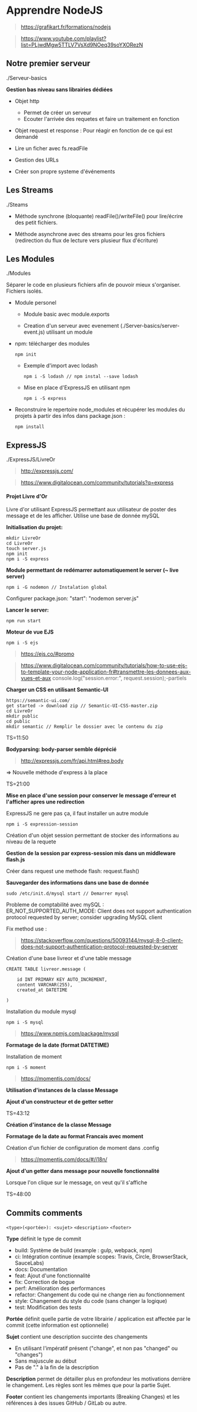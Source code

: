 # Apprendre NodeJS

> https://grafikart.fr/formations/nodejs

> https://www.youtube.com/playlist?list=PLjwdMgw5TTLV7VsXd9NOeq39soYXORezN

## Notre premier serveur

./Serveur-basics

**Gestion bas niveau sans librairies dédiées**

-   Objet http

    -   Permet de créer un serveur
    -   Ecouter l'arrivée des requetes et faire un traitement en fonction

-   Objet request et response : Pour réagir en fonction de ce qui est demandé

-   Lire un ficher avec fs.readFile

-   Gestion des URLs

-   Créer son propre systeme d'événements

## Les Streams

./Steams

-   Méthode synchrone (bloquante) readFile()/writeFile() pour lire/écrire des petit fichiers.

-   Méthode asynchrone avec des streams pour les gros fichiers (redirection du flux de lecture vers plusieur flux d'écriture)

## Les Modules

./Modules

Séparer le code en plusieurs fichiers afin de pouvoir mieux s'organiser.
Fichiers isolés.

-   Module personel

    -   Module basic avec module.exports

    -   Creation d'un serveur avec evenement (./Server-basics/server-event.js) utilisant un module

-   npm: télécharger des modules

    `npm init`

    -   Exemple d'import avec lodash

        `npm i -S lodash // npm instal --save lodash `

    -   Mise en place d'ExpressJS en utilisant npm

        `npm i -S express`

-   Reconstruire le repertoire node_modules et récupérer les modules du projets à partir des infos dans package.json :

    `npm install`

## ExpressJS

./ExpressJS/LivreOr

> http://expressjs.com/

> https://www.digitalocean.com/community/tutorials?q=express

#### Projet Livre d'Or

Livre d'or utilisant ExpressJS permettant aux utilisateur de poster des message et de les afficher.
Utilise une base de donnée mySQL

**Initialisation du projet:**

    mkdir LivreOr
    cd LivreOr
    touch server.js
    npm init
    npm i -S express

**Module permettant de redémarrer automatiquement le server (~ live server)**

    npm i -G nodemon // Instalation global

Configurer package.json: "start": "nodemon server.js"

**Lancer le server:**

    npm run start

**Moteur de vue EJS**

    npm i -S ejs

> https://ejs.co/#promo

> https://www.digitalocean.com/community/tutorials/how-to-use-ejs-to-template-your-node-application-fr#transmettre-les-donnees-aux-vues-et-aux console.log("session.error:", request.session);-partiels

**Charger un CSS en utilisant Semantic-UI**

    https://semantic-ui.com/
    get started -> download zip // Semantic-UI-CSS-master.zip
    cd LivreOr
    mkdir public
    cd public
    mkdir semantic // Remplir le dossier avec le contenu du zip

TS=11:50

**Bodyparsing: body-parser semble déprécié**

> http://expressjs.com/fr/api.html#req.body

=> Nouvelle méthode d'express à la place

TS=21:00

**Mise en place d'une session pour conserver le message d'erreur et l'afficher apres une redirection**

ExpressJS ne gere pas ça, il faut installer un autre module

    npm i -S expression-session

Création d'un objet session permettant de stocker des informations au niveau de la requete

**Gestion de la session par express-session mis dans un middleware flash.js**

Créer dans request une methode flash: request.flash()

**Sauvegarder des informations dans une base de donnée**

    sudo /etc/init.d/mysql start // Demarrer mysql

Probleme de comptabilité avec mySQL : ER_NOT_SUPPORTED_AUTH_MODE: Client does not support authentication protocol requested by server; consider upgrading MySQL client

Fix method use :

> https://stackoverflow.com/questions/50093144/mysql-8-0-client-does-not-support-authentication-protocol-requested-by-server

Création d'une base livreor et d'une table message

    CREATE TABLE livreor.message (

        id INT PRIMARY KEY AUTO_INCREMENT,
        content VARCHAR(255),
        created_at DATETIME

    )

Installation du module mysql

    npm i -S mysql

> https://www.npmjs.com/package/mysql

**Formatage de la date (format DATETIME)**

Installation de moment

    npm i -S moment

> https://momentjs.com/docs/

**Utilisation d'instances de la classe Message**

**Ajout d'un constructeur et de getter setter**

TS=43:12

**Création d'instance de la classe Message**

**Formatage de la date au format Francais avec moment**

Création d'un fichier de configuration de moment dans .config

> https://momentjs.com/docs/#/i18n/

**Ajout d'un getter dans message pour nouvelle fonctionnalité**

Lorsque l'on clique sur le message, on veut qu'il s'affiche

TS=48:00

## Commits comments

`<type>(<portée>): <sujet>`
`<description>`
`<footer>`

**Type** définit le type de commit

-   build: Système de build (example : gulp, webpack, npm)
-   ci: Intégration continue (example scopes: Travis, Circle, BrowserStack, SauceLabs)
-   docs: Documentation
-   feat: Ajout d'une fonctionnalité
-   fix: Correction de bogue
-   perf: Amélioration des performances
-   refactor: Changement du code qui ne change rien au fonctionnement
-   style: Changement du style du code (sans changer la logique)
-   test: Modification des tests

**Portée** définit quelle partie de votre librairie / application est affectée par le commit (cette information est optionnelle)

**Sujet** contient une description succinte des changements

-   En utilisant l'impératif présent ("change", et non pas "changed" ou "changes")
-   Sans majuscule au début
-   Pas de "." à la fin de la description

**Description** permet de détailler plus en profondeur les motivations derrière le changement. Les règles sont les mêmes que pour la partie Sujet.

**Footer** contient les changements importants (Breaking Changes) et les références à des issues GitHub / GitLab ou autre.
